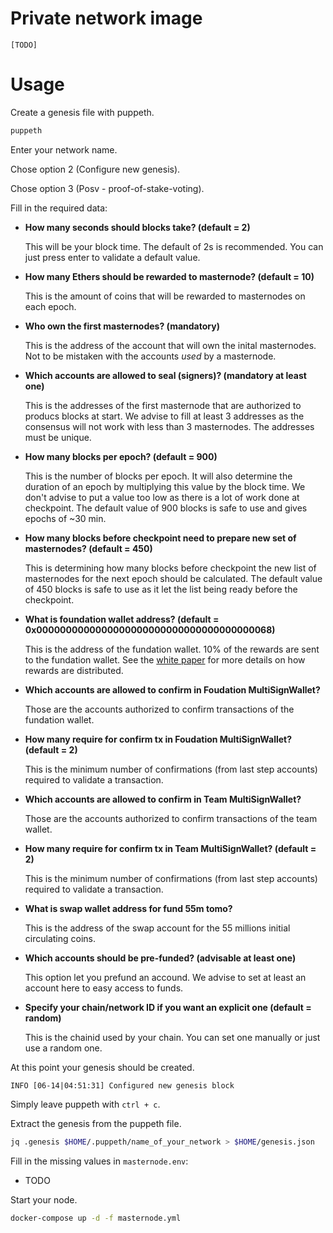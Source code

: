 # Private network image

`[TODO]`

# Usage

Create a genesis file with puppeth.

```bash
puppeth
```

Enter your network name.

Chose option 2 (Configure new genesis).

Chose option 3 (Posv - proof-of-stake-voting).

Fill in the required data:

- **How many seconds should blocks take? (default = 2)**
  
  This will be your block time.
  The default of 2s is recommended.
  You can just press enter to validate a default value.
  
- **How many Ethers should be rewarded to masternode? (default = 10)**
  
  This is the amount of coins that will be rewarded to masternodes on each epoch.
  
- **Who own the first masternodes? (mandatory)**

  This is the address of the account that will own the inital masternodes.
  Not to be mistaken with the accounts *used* by a masternode.
  
- **Which accounts are allowed to seal (signers)? (mandatory at least one)**

  This is the addresses of the first masternode that are authorized to producs blocks at start.
  We advise to fill at least 3 addresses as the consensus will not work with less than 3 masternodes.
  The addresses must be unique.
  
- **How many blocks per epoch? (default = 900)**

  This is the number of blocks per epoch.
  It will also determine the duration of an epoch by multiplying this value by the block time.
  We don't advise to put a value too low as there is a lot of work done at checkpoint.
  The default value of 900 blocks is safe to use and gives epochs of ~30 min.
  
- **How many blocks before checkpoint need to prepare new set of masternodes? (default = 450)**

  This is determining how many blocks before checkpoint the new list of masternodes for the next epoch should be calculated.
  The default value of 450 blocks is safe to use as it let the list being ready before the checkpoint.
  
- **What is foundation wallet address? (default = 0x0000000000000000000000000000000000000068)**
  
  This is the address of the fundation wallet.
  10% of the rewards are sent to the fundation wallet.
  See the [white paper](https://docs.tomochain.com/wp-and-research/technical-whitepaper/#reward-mechanism) for more details on how rewards are distributed.
  
- **Which accounts are allowed to confirm in Foudation MultiSignWallet?**

  Those are the accounts authorized to confirm transactions of the fundation wallet.
  
- **How many require for confirm tx in Foudation MultiSignWallet? (default = 2)**
  
  This is the minimum number of confirmations (from last step accounts) required to validate a transaction.

- **Which accounts are allowed to confirm in Team MultiSignWallet?**

  Those are the accounts authorized to confirm transactions of the team wallet.
  
- **How many require for confirm tx in Team MultiSignWallet? (default = 2)**

  This is the minimum number of confirmations (from last step accounts) required to validate a transaction.

- **What is swap wallet address for fund 55m tomo?**

  This is the address of the swap account for the 55 millions initial circulating coins.
  
- **Which accounts should be pre-funded? (advisable at least one)**

  This option let you prefund an accound.
  We advise to set at least an account here to easy access to funds.
  
- **Specify your chain/network ID if you want an explicit one (default = random)**
  
  This is the chainid used by your chain.
  You can set one manually or just use a random one.
  
At this point your genesis should be created.

```
INFO [06-14|04:51:31] Configured new genesis block 
```

Simply leave puppeth with `ctrl + c`.

Extract the genesis from the puppeth file.

```bash
jq .genesis $HOME/.puppeth/name_of_your_network > $HOME/genesis.json
```

Fill in the missing values in `masternode.env`:

- TODO

Start your node.

```bash
docker-compose up -d -f masternode.yml
```

